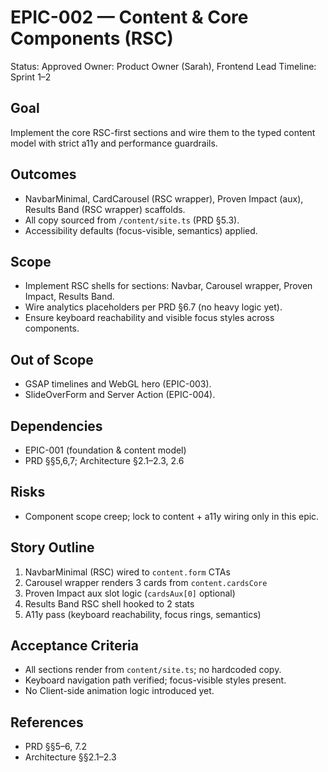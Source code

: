 # EPIC-002 — Content & Core Components (RSC)

Status: Approved
Owner: Product Owner (Sarah), Frontend Lead
Timeline: Sprint 1–2

## Goal
Implement the core RSC-first sections and wire them to the typed content model with strict a11y and performance guardrails.

## Outcomes
- NavbarMinimal, CardCarousel (RSC wrapper), Proven Impact (aux), Results Band (RSC wrapper) scaffolds.
- All copy sourced from `/content/site.ts` (PRD §5.3).
- Accessibility defaults (focus-visible, semantics) applied.

## Scope
- Implement RSC shells for sections: Navbar, Carousel wrapper, Proven Impact, Results Band.
- Wire analytics placeholders per PRD §6.7 (no heavy logic yet).
- Ensure keyboard reachability and visible focus styles across components.

## Out of Scope
- GSAP timelines and WebGL hero (EPIC-003).
- SlideOverForm and Server Action (EPIC-004).

## Dependencies
- EPIC-001 (foundation & content model)
- PRD §§5,6,7; Architecture §2.1–2.3, 2.6

## Risks
- Component scope creep; lock to content + a11y wiring only in this epic.

## Story Outline
1. NavbarMinimal (RSC) wired to `content.form` CTAs
2. Carousel wrapper renders 3 cards from `content.cardsCore`
3. Proven Impact aux slot logic (`cardsAux[0]` optional)
4. Results Band RSC shell hooked to 2 stats
5. A11y pass (keyboard reachability, focus rings, semantics)

## Acceptance Criteria
- All sections render from `content/site.ts`; no hardcoded copy.
- Keyboard navigation path verified; focus-visible styles present.
- No Client-side animation logic introduced yet.

## References
- PRD §§5–6, 7.2
- Architecture §§2.1–2.3
